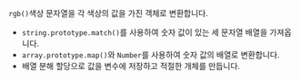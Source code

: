`rgb()`색상 문자열을 각 색상의 값을 가진 객체로 변환합니다.

- `string.prototype.match()`를 사용하여 숫자 값이 있는 세 문자열 배열을 가져옵니다.
- `array.prototype.map()`와 `Number`를 사용하여 숫자 값의 배열로 변환합니다.
- 배열 분해 할당으로 값을 변수에 저장하고 적절한 개체를 만듭니다.
